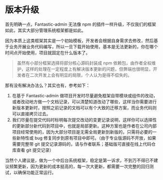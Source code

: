 # 版本升级

首先明确一点，Fantastic-admin 无法像 npm 的插件一样升级，不仅我们的框架如此，其实大部分管理系统框架都是如此。

因为本质上这类框架其实是一个初始模板，开发者会根据自身需求去修改，然后基于业务开展业务代码编写，所以一旦下载开始使用，基本是无法更新的，你在哪个时间点开始使用，项目就固定在什么版本了。

> 虽然有小部分框架选择将部分核心源码封装成 npm 依赖包，由作者全权维护，这样的处理在一定程度上有解决版本更新的问题，但弊端也很明显，开发者在二次开发上会有明显的局限，个人认为是得不偿失的。

那有没有解决办法么？其实也有，参考如下：

1. 在基于 Fantastic-admin 做项目开发时尽量避免框架自带模块或组件的改动，或者改动地方做一个文档记录，可以清楚知道改动了哪些，这样当你需要进行新版本更新时，按照之前记录的文档可以有个大致的迁移方案，而业务代码则可以直接拷贝过去。
2. 我们尽量在提交代码时标明每次提交改动的变更记录说明，这样你可以选择性的更新部分新代码到项目中，也就是局部更新。这种方案也是作者在公司内部项目经常使用的，因为大部分项目是无需全局更新到新版的，只需将必要的一些新特性或 bug 修复同步到原有项目中即可。（由于专业版源码不开放，如果需要完整带 git 提交记录源码的，请与作者联系；基础版可直接在线上代码仓库查看 git 提交记录）

当然个人建议是，做为一个中后台系统框架，稳定是第一诉求，不到万不得已不建议频繁更新，因为更新的成本挺高的，每一次大更新，都需要一次完整的回归测试，以确保功能正常运行。
